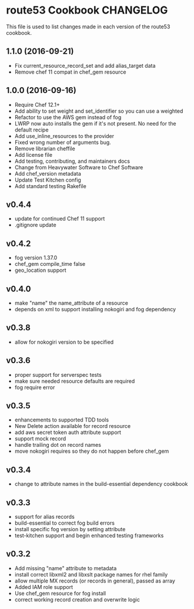 # route53 Cookbook CHANGELOG

This file is used to list changes made in each version of the route53 cookbook.

## 1.1.0 (2016-09-21)
- Fix current_resource_record_set and add alias_target data
- Remove chef 11 compat in chef_gem resource

## 1.0.0 (2016-09-16)

- Require Chef 12.1+
- Add ability to set weight and set_identifier so you can use a weighted
- Refactor to use the AWS gem instead of fog
- LWRP now auto installs the gem if it's not present. No need for the default recipe
- Add use_inline_resources to the provider
- Fixed wrong number of arguments bug.
- Remove librarian cheffile
- Add license file
- Add testing, contributing, and maintainers docs
- Change from Heavywater Software to Chef Software
- Add chef_version metadata
- Update Test Kitchen config
- Add standard testing Rakefile

## v0.4.4

- update for continued Chef 11 support
- .gitignore update

## v0.4.2

- fog version 1.37.0
- chef_gem compile_time false
- geo_location support

## v0.4.0

- make "name" the name_attribute of a resource
- depends on xml to support installing nokogiri and fog dependency

## v0.3.8

- allow for nokogiri version to be specified

## v0.3.6

- proper support for serverspec tests
- make sure needed resource defaults are required
- fog require error

## v0.3.5

- enhancements to supported TDD tools
- New Delete action available for record resource
- add aws secret token auth attribute support
- support mock record
- handle trailing dot on record names
- move nokogiri requires so they do not happen before chef_gem

## v0.3.4

- change to attribute names in the build-essential dependency cookbook

## v0.3.3

- support for alias records
- build-essential to correct fog build errors
- install specific fog version by setting attribute
- test-kitchen support and begin enhanced testing frameworks

## v0.3.2

- Add missing "name" attribute to metadata
- install correct libxml2 and libxslt package names for rhel family
- allow multiple MX records (or records in general), passed as array
- Added IAM role support
- Use chef_gem resource for fog install
- correct working record creation and overwrite logic
